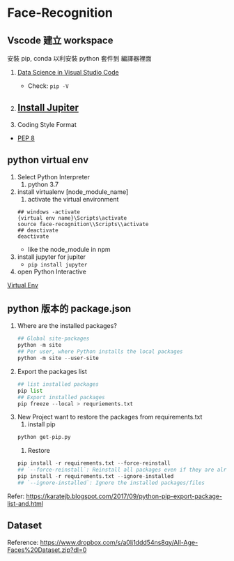 # Face-Recognition

## Vscode 建立 workspace

安裝 pip, conda 以利安裝 python 套件到 編譯器裡面

1. [Data Science in Visual Studio Code](https://code.visualstudio.com/docs/python/data-science-tutorial)
    - Check: `pip -V`

1. [Install Jupiter](https://github.com/Microsoft/vscode-python/blob/master/PYTHON_INTERACTIVE_TROUBLESHOOTING.md)
    - 

1. Coding Style Format
  - [PEP 8](https://swf.com.tw/?p=1229)

## python virtual env

1. Select Python Interpreter
    1. python 3.7
1. install virtualenv [node_module_name]
    1. activate the virtual environment
    ```
    ## windows -activate
    {virtual env name}\Scripts\activate
    source face-recognition\\Scripts\\activate
    ## deactivate
    deactivate
    ```
    * like the node_module in npm
1. install jupyter for jupiter
    - `pip install jupyter`
1. open Python Interactive

[Virtual Env](https://uoa-eresearch.github.io/eresearch-cookbook/recipe/2014/11/26/python-virtual-env/)

## python 版本的 package.json

1. Where are the installed packages?
    ```python
    ## Global site-packages
    python -m site 
    ## Per user, where Python installs the local packages
    python -m site --user-site
    ```
1. Export the packages list
    ```python
    ## list installed packages
    pip list
    ## Export installed packages
    pip freeze --local > requriements.txt
    ```
1. New Project want to restore the packages from requirements.txt
    1. install pip
    ```python
    python get-pip.py
    ```
    1. Restore
    ```python
    pip install -r requirements.txt --force-reinstall
    ## `--force-reinstall`: Reinstall all packages even if they are already up-to-date.
    pip install -r requirements.txt --ignore-installed
    ## `--ignore-installed`: Ignore the installed packages/files
    ```

Refer: https://karatejb.blogspot.com/2017/09/python-pip-export-package-list-and.html


## Dataset

Reference: https://www.dropbox.com/s/a0lj1ddd54ns8qy/All-Age-Faces%20Dataset.zip?dl=0